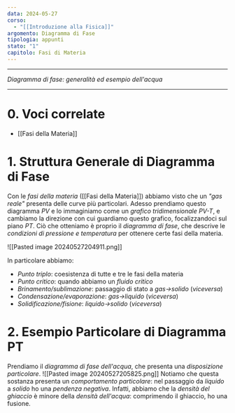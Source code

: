 ```yaml
---
data: 2024-05-27
corso:
  - "[[Introduzione alla Fisica]]"
argomento: Diagramma di Fase
tipologia: appunti
stato: "1"
capitolo: Fasi di Materia
---
```

- - -
*Diagramma di fase: generalità ed esempio dell'acqua*
- - -
# 0. Voci correlate
- [[Fasi della Materia]]
# 1. Struttura Generale di Diagramma di Fase
Con le *fasi della materia* ([[Fasi della Materia]]) abbiamo visto che un *"gas reale"* presenta delle curve più particolari. Adesso prendiamo questo diagramma *PV* e lo immaginiamo come un *grafico tridimensionale* *PV-T*, e cambiamo la direzione con cui guardiamo questo grafico, focalizzandoci sul piano *PT*. Ciò che otteniamo è proprio il *diagramma di fase*, che descrive le *condizioni di pressione e temperatura* per ottenere certe fasi della materia.

![[Pasted image 20240527204911.png]]

In particolare abbiamo:
- *Punto triplo*: coesistenza di tutte e tre le fasi della materia
- *Punto critico*: quando abbiamo un *fluido critico*
- *Brinamento/sublimazione*: passaggio di stato a *gas->solido* (*viceversa*)
- *Condensazione/evaporazione*: *gas->liquido* (*viceversa*)
- *Solidificazione/fisione*: *liquido->solido* (*viceversa*)

# 2. Esempio Particolare di Diagramma PT
Prendiamo il *diagramma di fase dell'acqua*, che presenta una *disposizione particolare*.
![[Pasted image 20240527205825.png]]
Notiamo che questa sostanza presenta un *comportamento particolare*: nel passaggio da *liquido* a *solido* ho una *pendenza negativa*. Infatti, abbiamo che la *densità del ghiaccio* è minore della *densità dell'acqua*: comprimendo il ghiaccio, ho una fusione.

